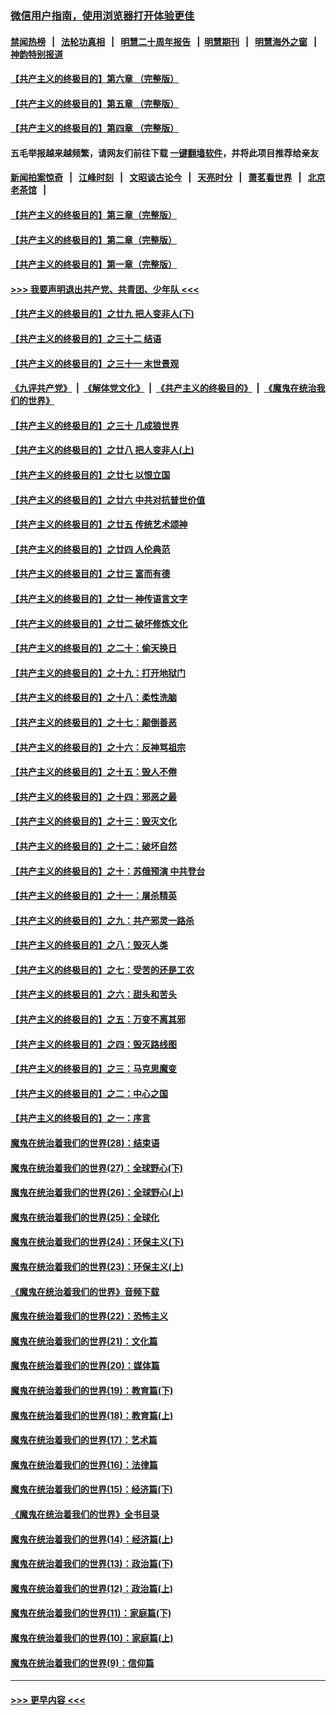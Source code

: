 ### [微信用户指南，使用浏览器打开体验更佳](https://github.com/gfw-breaker/banned-news1/blob/master/indexes/wechat-guide.md?t=0)
#### [禁闻热榜](热点新闻.md?t=0)  &nbsp;&nbsp;|&nbsp;&nbsp; [法轮功真相](https://github.com/gfw-breaker/truth/blob/master/README.md?t=0) &nbsp;&nbsp;|&nbsp;&nbsp; [明慧二十周年报告](https://github.com/gfw-breaker/mh-reports/blob/master/README.md?t=0) &nbsp;&nbsp;|&nbsp;&nbsp;[明慧期刊](https://github.com/gfw-breaker/mh-qikan) &nbsp;&nbsp;|&nbsp;&nbsp; [明慧海外之窗](https://github.com/gfw-breaker/mh-news/blob/master/README.md?t=0) &nbsp;&nbsp;|&nbsp;&nbsp; [神韵特别报道](https://github.com/gfw-breaker/mh-news/blob/master/shenyun.md?t=0)
#### [【共产主义的终极目的】第六章 （完整版）](../pages/nsc422/n11428913.md?t=02160522) 
#### [【共产主义的终极目的】第五章 （完整版）](../pages/nsc422/n11428912.md?t=02160522) 
#### [【共产主义的终极目的】第四章 （完整版）](../pages/nsc422/n11428907.md?t=02160522) 
#### 五毛举报越来越频繁，请网友们前往下载 [一键翻墙软件](https://github.com/gfw-breaker/ssr-accounts)，并将此项目推荐给亲友
#### [新闻拍案惊奇](https://github.com/gfw-breaker/banned-news1/blob/master/pages/link4.md) &nbsp;&nbsp;|&nbsp;&nbsp; [江峰时刻](https://github.com/gfw-breaker/banned-news1/blob/master/pages/link4.md) &nbsp;&nbsp;|&nbsp;&nbsp; [文昭谈古论今](https://github.com/gfw-breaker/banned-news1/blob/master/pages/link4.md) &nbsp;&nbsp;|&nbsp;&nbsp; [天亮时分](https://github.com/gfw-breaker/banned-news1/blob/master/pages/link4.md) &nbsp;&nbsp;|&nbsp;&nbsp; [萧茗看世界](https://github.com/gfw-breaker/banned-news1/blob/master/pages/link4.md) &nbsp;&nbsp;|&nbsp;&nbsp; [北京老茶馆](https://github.com/gfw-breaker/banned-news1/blob/master/pages/link4.md) &nbsp;&nbsp;|&nbsp;&nbsp; 
#### [【共产主义的终极目的】第三章（完整版）](../pages/nsc422/n11428848.md?t=02160522) 
#### [【共产主义的终极目的】第二章（完整版）](../pages/nsc422/n11428831.md?t=02160522) 
#### [【共产主义的终极目的】第一章（完整版）](../pages/nsc422/n11417651.md?t=02160522) 
#### [>>> 我要声明退出共产党、共青团、少年队 <<<](https://github.com/begood0513/goodnews/blob/master/quit/letter.md) 
#### [【共产主义的终极目的】之廿九 把人变非人(下)](../pages/nsc422/n11344140.md?t=02160522) 
#### [【共产主义的终极目的】之三十二 结语](../pages/nsc422/n11360535.md?t=02160522) 
#### [【共产主义的终极目的】之三十一 末世景观](../pages/nsc422/n11351129.md?t=02160522) 
#### [《九评共产党》](https://github.com/begood0513/9ping.md/blob/master/README.md) &nbsp;|&nbsp; [《解体党文化》](../../../../jtdwh.md/blob/master/README.md)  &nbsp;|&nbsp; [《共产主义的终极目的》](../../../../gczydzjmd.md/blob/master/README.md) &nbsp;|&nbsp; [《魔鬼在统治我们的世界》](../../../../mgztzwmdsj.md/blob/master/README.md) 
#### [【共产主义的终极目的】之三十 几成狼世界](../pages/nsc422/n11348280.md?t=02160522) 
#### [【共产主义的终极目的】之廿八 把人变非人(上)](../pages/nsc422/n11340492.md?t=02160522) 
#### [【共产主义的终极目的】之廿七 以恨立国](../pages/nsc422/n11336944.md?t=02160522) 
#### [【共产主义的终极目的】之廿六 中共对抗普世价值](../pages/nsc422/n11324785.md?t=02160522) 
#### [【共产主义的终极目的】之廿五 传统艺术颂神](../pages/nsc422/n11296396.md?t=02160522) 
#### [【共产主义的终极目的】之廿四 人伦典范](../pages/nsc422/n11296397.md?t=02160522) 
#### [【共产主义的终极目的】之廿三 富而有德](../pages/nsc422/n11283598.md?t=02160522) 
#### [【共产主义的终极目的】之廿一 神传语言文字](../pages/nsc422/n11263265.md?t=02160522) 
#### [【共产主义的终极目的】之廿二 破坏修炼文化](../pages/nsc422/n11245728.md?t=02160522) 
#### [【共产主义的终极目的】之二十：偷天换日](../pages/nsc422/n11238846.md?t=02160522) 
#### [【共产主义的终极目的】之十九：打开地狱门](../pages/nsc422/n11206376.md?t=02160522) 
#### [【共产主义的终极目的】之十八：柔性洗脑](../pages/nsc422/n11199994.md?t=02160522) 
#### [【共产主义的终极目的】之十七：颠倒善恶](../pages/nsc422/n11179782.md?t=02160522) 
#### [【共产主义的终极目的】之十六：反神骂祖宗](../pages/nsc422/n11166798.md?t=02160522) 
#### [【共产主义的终极目的】之十五：毁人不倦](../pages/nsc422/n11166792.md?t=02160522) 
#### [【共产主义的终极目的】之十四：邪恶之最](../pages/nsc422/n11150249.md?t=02160522) 
#### [【共产主义的终极目的】之十三：毁灭文化](../pages/nsc422/n11135227.md?t=02160522) 
#### [【共产主义的终极目的】之十二：破坏自然](../pages/nsc422/n11135214.md?t=02160522) 
#### [【共产主义的终极目的】之十：苏俄预演 中共登台](../pages/nsc422/n11118424.md?t=02160522) 
#### [【共产主义的终极目的】之十一：屠杀精英](../pages/nsc422/n11118442.md?t=02160522) 
#### [【共产主义的终极目的】之九：共产邪灵一路杀](../pages/nsc422/n11114139.md?t=02160522) 
#### [【共产主义的终极目的】之八：毁灭人类](../pages/nsc422/n11108503.md?t=02160522) 
#### [【共产主义的终极目的】之七：受苦的还是工农](../pages/nsc422/n11101809.md?t=02160522) 
#### [【共产主义的终极目的】之六：甜头和苦头](../pages/nsc422/n11096971.md?t=02160522) 
#### [【共产主义的终极目的】之五：万变不离其邪](../pages/nsc422/n11091285.md?t=02160522) 
#### [【共产主义的终极目的】之四：毁灭路线图](../pages/nsc422/n11086284.md?t=02160522) 
#### [【共产主义的终极目的】之三：马克思魔变](../pages/nsc422/n11061941.md?t=02160522) 
#### [【共产主义的终极目的】之二：中心之国](../pages/nsc422/n11047728.md?t=02160522) 
#### [【共产主义的终极目的】之一：序言](../pages/nsc422/n11086077.md?t=02160522) 
#### [魔鬼在统治着我们的世界(28)：结束语](../pages/nsc422/n10936246.md?t=02160522) 
#### [魔鬼在统治着我们的世界(27)：全球野心(下)](../pages/nsc422/n10928319.md?t=02160522) 
#### [魔鬼在统治着我们的世界(26)：全球野心(上)](../pages/nsc422/n10900318.md?t=02160522) 
#### [魔鬼在统治着我们的世界(25)：全球化](../pages/nsc422/n10788205.md?t=02160522) 
#### [魔鬼在统治着我们的世界(24)：环保主义(下)](../pages/nsc422/n10695307.md?t=02160522) 
#### [魔鬼在统治着我们的世界(23)：环保主义(上)](../pages/nsc422/n10688613.md?t=02160522) 
#### [《魔鬼在统治着我们的世界》音频下载](../pages/nsc422/n10635553.md?t=02160522) 
#### [魔鬼在统治着我们的世界(22)：恐怖主义](../pages/nsc422/n10614727.md?t=02160522) 
#### [魔鬼在统治着我们的世界(21)：文化篇](../pages/nsc422/n10597706.md?t=02160522) 
#### [魔鬼在统治着我们的世界(20)：媒体篇](../pages/nsc422/n10586579.md?t=02160522) 
#### [魔鬼在统治着我们的世界(19)：教育篇(下)](../pages/nsc422/n10564808.md?t=02160522) 
#### [魔鬼在统治着我们的世界(18)：教育篇(上)](../pages/nsc422/n10526970.md?t=02160522) 
#### [魔鬼在统治着我们的世界(17)：艺术篇](../pages/nsc422/n10499093.md?t=02160522) 
#### [魔鬼在统治着我们的世界(16)：法律篇](../pages/nsc422/n10485969.md?t=02160522) 
#### [魔鬼在统治着我们的世界(15)：经济篇(下)](../pages/nsc422/n10469975.md?t=02160522) 
#### [《魔鬼在统治着我们的世界》全书目录](../pages/nsc422/n10464261.md?t=02160522) 
#### [魔鬼在统治着我们的世界(14)：经济篇(上)](../pages/nsc422/n10457370.md?t=02160522) 
#### [魔鬼在统治着我们的世界(13)：政治篇(下)](../pages/nsc422/n10448270.md?t=02160522) 
#### [魔鬼在统治着我们的世界(12)：政治篇(上)](../pages/nsc422/n10444576.md?t=02160522) 
#### [魔鬼在统治着我们的世界(11)：家庭篇(下)](../pages/nsc422/n10440961.md?t=02160522) 
#### [魔鬼在统治着我们的世界(10)：家庭篇(上)](../pages/nsc422/n10435448.md?t=02160522) 
#### [魔鬼在统治着我们的世界(9)：信仰篇](../pages/nsc422/n10432159.md?t=02160522) 

----
#### [ >>> 更早内容 <<< ](../indexes/nsc422-earlier.md)
